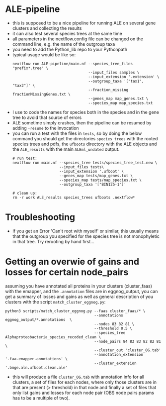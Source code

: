 # ALE-pipeline

- this is supposed to be a nice pipeline for running ALE on several gene clusters and collecting the results
- it can also test several species trees at the same time
- all parameters in the nextflow.config file can be changed on the command line, e.g. the name of the outgroup taxa
- you need to add the Python_lib repo to your Pythonpath
- typical usage would be like so:
  ```
  nextflow run ALE-pipeline/main.nf --species_tree_files "prefix*.tree" \
                                    --input_files samples \
                                    --input_extension '.extension' \
                                    --outgroup_taxa '["tax1", "tax2"]' \
                                    --fraction_missing fractionMissingGenes.txt \
                                    --genes_map map_genes.txt \
                                    --species_map map_species.txt
  ```
- I use to code the names for species both in the species and in the gene tree to avoid that source of errors
- ALE sometime simply crashes, then the pipeline can be resumed by adding `-resume` to the invocation
- you can run a test with the files in `tests`, so by doing the below command you should get the directories `species_trees` with the rooted species trees and pdfs, the `ufboots` directory with the ALE objects and the `ALE_results` with the main `ALEml_undated` output.
  ```
  # run test:
  nextflow run main.nf --species_tree tests/species_tree_test.new \
                       --input_files tests\
                       --input_extension '.ufboot' \
                       --genes_map tests/map_genes.txt \
                       --species_map tests/map_species.txt \
                       --outgroup_taxa '["BIN125-1"]'

  # clean up:
  rm -r work ALE_results species_trees ufboots .nextflow*
  ```

# Troubleshooting
* If you get an Error 'Can't root with myself' or similar, this usually means that the outgroup you specified for the species tree is not monophyletic in that tree. Try rerooting by hand first...


# Getting an overwie of gains and losses for certain node_pairs
assuming you have annotated all proteins in your clusters (cluster_faas) with the emapper, and the `.annotation` files are in eggnog_output, you can get a summary of losses and gains as well as general description of you clusters with the script `match_cluster_eggnog.py`:
```
python3 scripts/match_cluster_eggnog.py --faas cluster_faas/* \
                                        --annotations eggnog_output/*.annotations  \
                                        --nodes 83 82 81 \
                                        --threshold 0.5 \
                                        --species_tree Alphaproteobacteria_species_recoded_clean \
                                        --node_pairs 84 83 83 82 82 81 \
                                        --cluster_out 'cluster_OG.tab'
                                        --annotation_extension '.faa.emapper.annotations' \
                                        --cluster_extension '.bmge.aln.ufboot.clean.ale'
```
* this will produce a file `cluster_OG.tab` with annotation info for all clusters, a set of files for each nodes, where only those clusters are in that are present (> threshold) in that node and finally a set of files that only list gains and losses for each node pair (OBS node pairs params has to be a multiple of two).
